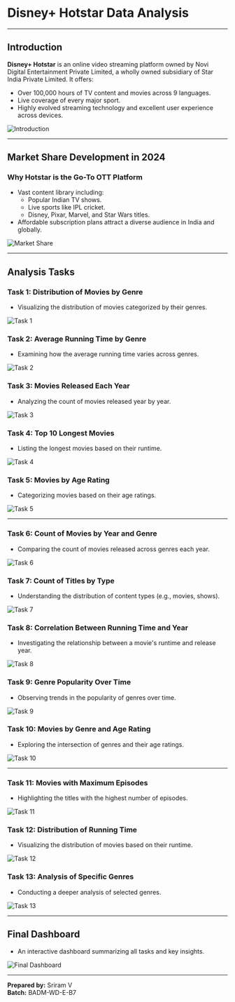 # Disney+ Hotstar Data Analysis

---

## Introduction

**Disney+ Hotstar** is an online video streaming platform owned by Novi Digital Entertainment Private Limited, a wholly owned subsidiary of Star India Private Limited. It offers:

- Over 100,000 hours of TV content and movies across 9 languages.
- Live coverage of every major sport.
- Highly evolved streaming technology and excellent user experience across devices.

![Introduction](path/to/introduction-image.png)

---

## Market Share Development in 2024

### Why Hotstar is the Go-To OTT Platform
- Vast content library including:
  - Popular Indian TV shows.
  - Live sports like IPL cricket.
  - Disney, Pixar, Marvel, and Star Wars titles.
- Affordable subscription plans attract a diverse audience in India and globally.

![Market Share](path/to/market-share-image.png)

---

## Analysis Tasks

### Task 1: Distribution of Movies by Genre
- Visualizing the distribution of movies categorized by their genres.

![Task 1](path/to/task1-image.png)

### Task 2: Average Running Time by Genre
- Examining how the average running time varies across genres.

![Task 2](path/to/task2-image.png)

### Task 3: Movies Released Each Year
- Analyzing the count of movies released year by year.

![Task 3](path/to/task3-image.png)

### Task 4: Top 10 Longest Movies
- Listing the longest movies based on their runtime.

![Task 4](path/to/task4-image.png)

### Task 5: Movies by Age Rating
- Categorizing movies based on their age ratings.

![Task 5](path/to/task5-image.png)

---

### Task 6: Count of Movies by Year and Genre
- Comparing the count of movies released across genres each year.

![Task 6](path/to/task6-image.png)

### Task 7: Count of Titles by Type
- Understanding the distribution of content types (e.g., movies, shows).

![Task 7](path/to/task7-image.png)

### Task 8: Correlation Between Running Time and Year
- Investigating the relationship between a movie's runtime and release year.

![Task 8](path/to/task8-image.png)

### Task 9: Genre Popularity Over Time
- Observing trends in the popularity of genres over time.

![Task 9](path/to/task9-image.png)

### Task 10: Movies by Genre and Age Rating
- Exploring the intersection of genres and their age ratings.

![Task 10](path/to/task10-image.png)

---

### Task 11: Movies with Maximum Episodes
- Highlighting the titles with the highest number of episodes.

![Task 11](path/to/task11-image.png)

### Task 12: Distribution of Running Time
- Visualizing the distribution of movies based on their runtime.

![Task 12](path/to/task12-image.png)

### Task 13: Analysis of Specific Genres
- Conducting a deeper analysis of selected genres.

![Task 13](path/to/task13-image.png)

---

## Final Dashboard

- An interactive dashboard summarizing all tasks and key insights.

![Final Dashboard](path/to/final-dashboard-image.png)

---

**Prepared by:** Sriram V  
**Batch:** BADM-WD-E-B7
